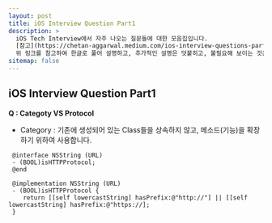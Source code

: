 ```yaml
---
layout: post
title: iOS Interview Question Part1 
description: >
  iOS Tech Interview에서 자주 나오는 질문들에 대한 모음집입니다.
  [참고](https://chetan-aggarwal.medium.com/ios-interview-questions-part-1-differentiate-99e8f574a3f1) 
  위 링크를 참고하여 한글로 풀어 설명하고, 추가적인 설명은 덧붙히고, 불필요해 보이는 것은 제거하려고 합니다.
sitemap: false
---
```


## iOS Interview Question Part1   

**Q : Categoty VS Protocol**
- Category : 기존에 생성되어 있는 Class들을 상속하지 않고, 메소드(기능)을 확장하기 위하여 사용합니다.   
~~~objc
 @interface NSString (URL)
 - (BOOL)isHTTPProtocol;
 @end
 
 @implementation NSString (URL)
 - (BOOL)isHTTPProtocol {
    return [[self lowercastString] hasPrefix:@"http://"] || [[self lowercastString] hasPrefix:@"https://];
 }
~~~
